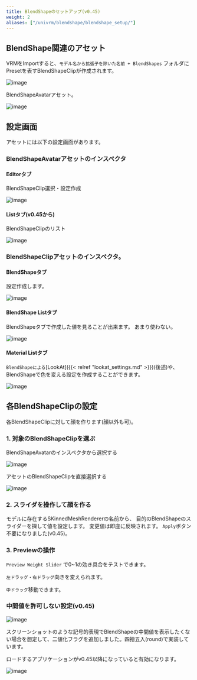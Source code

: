 ```yaml
---
title: BlendShapeのセットアップ(v0.45)
weight: 2
aliases: ["/univrm/blendshape/blendshape_setup/"]
---
```


## BlendShape関連のアセット
VRMをImportすると、`モデル名から拡張子を除いた名前 + BlendShapes` フォルダにPresetを表すBlendShapeClipが作成されます。

![image](/images/wiki/blendshapeclip_assets.png)

BlendShapeAvatarアセット。

![image](/images/wiki/blendshapeavatar.png)


## 設定画面
アセットには以下の設定画面があります。

### BlendShapeAvatarアセットのインスペクタ

#### Editorタブ

BlendShapeClip選択・設定作成

![image](/images/wiki/select_blendshapeavatar.png)

#### Listタブ(v0.45から)

BlendShapeClipのリスト

![image](/images/wiki/list.png)

### BlendShapeClipアセットのインスペクタ。

#### BlendShapeタブ

設定作成します。

![image](/images/wiki/alicia_binary.png)

#### BlendShape Listタブ

BlendShapeタブで作成した値を見ることが出来ます。
あまり使わない。

![image](/images/wiki/blendshape_angry.png)

#### Material Listタブ

`BlendShapeによる`[LookAt]({{< relref "lookat_settings.md" >}})(後述)や、BlendShapeで色を変える設定を作成することができます。

![image](/images/wiki/material_color.png)

## 各BlendShapeClipの設定

各BlendShapeClipに対して顔を作ります(顔以外も可)。

### 1. 対象のBlendShapeClipを選ぶ

BlendShapeAvatarのインスペクタから選択する

![image](/images/wiki/select_blendshapeavatar.png)

アセットのBlendShapeClipを直接選択する

![image](/images/wiki/select_blendshapeclip.png)

### 2. スライダを操作して顔を作る

モデルに存在するSKinnedMeshRendererの名前から、
目的のBlendShapeのスライダーを探して値を設定します。
変更値は即座に反映されます。
`Apply`ボタン不要になりました(v0.45)。

### 3. Previewの操作

`Preview Weight Slider` で0~1の効き具合をテストできます。

`左ドラッグ・右ドラッグ`向きを変えられます。

`中ドラッグ`移動できます。

### 中間値を許可しない設定(v0.45)

![image](/images/wiki/alicia_binary.png)

スクリーンショットのような記号的表現でBlendShapeの中間値を表示したくない場合を想定して、二値化フラグを追加しました。四捨五入(round)で実装しています。

ロードするアプリケーションがv0.45以降になっていると有効になります。

![image](/images/wiki/binary.png)
